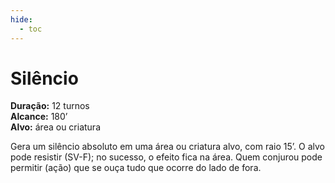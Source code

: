 ```yaml
---
hide:
  - toc
---
```


# Silêncio

**Duração:** 12 turnos  
**Alcance:** 180’  
**Alvo:** área ou criatura  

Gera um silêncio absoluto em uma área ou criatura alvo, com raio 15’. O alvo pode resistir (SV-F); no sucesso, o efeito fica na área. Quem conjurou pode permitir (ação) que se ouça tudo que ocorre do lado de fora.